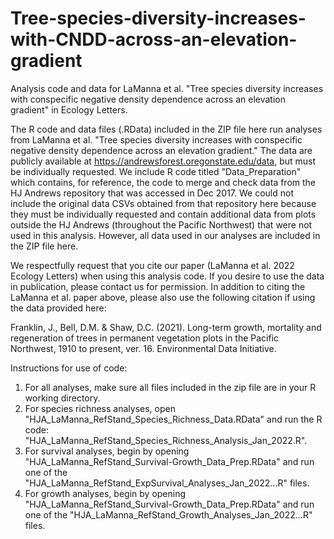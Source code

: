 # Tree-species-diversity-increases-with-CNDD-across-an-elevation-gradient
Analysis code and data for LaManna et al. "Tree species diversity increases with conspecific negative density dependence across an elevation gradient" in Ecology Letters.

The R code and data files (.RData) included in the ZIP file here run analyses from LaManna et al. "Tree species diversity increases with conspecific negative density dependence across an elevation gradient." The data are publicly available at https://andrewsforest.oregonstate.edu/data, but must be individually requested. We include R code titled "Data_Preparation" which contains, for reference, the code to merge and check data from the HJ Andrews repository that was accessed in Dec 2017. We could not include the original data CSVs obtained from that repository here because they must be individually requested and contain additional data from plots outside the HJ Andrews (throughout the Pacific Northwest) that were not used in this analysis. However, all data used in our analyses are included in the ZIP file here.

We respectfully request that you cite our paper (LaManna et al. 2022 Ecology Letters) when using this analysis code. If you desire to use the data in publication, please contact us for permission. In addition to citing the LaManna et al. paper above, please also use the following citation if using the data provided here: 

Franklin, J., Bell, D.M. & Shaw, D.C. (2021). Long-term growth, mortality and regeneration of trees in permanent vegetation plots in the Pacific Northwest, 1910 to present, ver. 16. Environmental Data Initiative.

Instructions for use of code:
1. For all analyses, make sure all files included in the zip file are in your R working directory.
2. For species richness analyses, open "HJA_LaManna_RefStand_Species_Richness_Data.RData" and run the R code: "HJA_LaManna_RefStand_Species_Richness_Analysis_Jan_2022.R".
3. For survival analyses, begin by opening "HJA_LaManna_RefStand_Survival-Growth_Data_Prep.RData" and run one of the "HJA_LaManna_RefStand_ExpSurvival_Analyses_Jan_2022...R" files.
4. For growth analyses, begin by opening "HJA_LaManna_RefStand_Survival-Growth_Data_Prep.RData" and run one of the "HJA_LaManna_RefStand_Growth_Analyses_Jan_2022...R" files.

